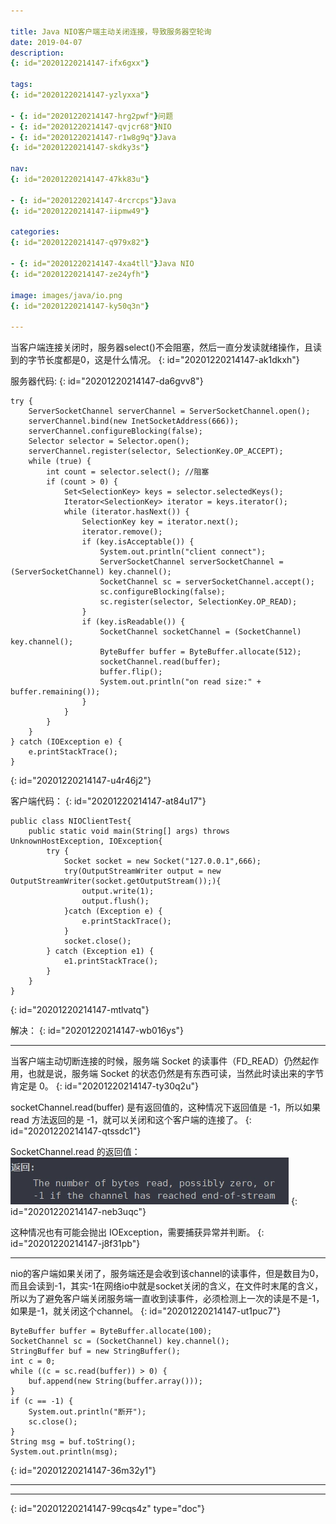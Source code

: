 ```yaml
---

title: Java NIO客户端主动关闭连接，导致服务器空轮询
date: 2019-04-07
description:
{: id="20201220214147-ifx6gxx"}

tags:
{: id="20201220214147-yzlyxxa"}

- {: id="20201220214147-hrg2pwf"}问题
- {: id="20201220214147-qvjcr68"}NIO
- {: id="20201220214147-r1w8g9q"}Java
{: id="20201220214147-skdky3s"}

nav:
{: id="20201220214147-47kk83u"}

- {: id="20201220214147-4rcrcps"}Java
{: id="20201220214147-iipmw49"}

categories:
{: id="20201220214147-q979x82"}

- {: id="20201220214147-4xa4tll"}Java NIO
{: id="20201220214147-ze24yfh"}

image: images/java/io.png
{: id="20201220214147-ky50q3n"}

---
```


当客户端连接关闭时，服务器select()不会阻塞，然后一直分发读就绪操作，且读到的字节长度都是0，这是什么情况。
{: id="20201220214147-ak1dkxh"}

服务器代码:
{: id="20201220214147-da6gvv8"}

```
try {
    ServerSocketChannel serverChannel = ServerSocketChannel.open();
    serverChannel.bind(new InetSocketAddress(666));
    serverChannel.configureBlocking(false);
    Selector selector = Selector.open();
    serverChannel.register(selector, SelectionKey.OP_ACCEPT);
    while (true) {
        int count = selector.select(); //阻塞
        if (count > 0) {
            Set<SelectionKey> keys = selector.selectedKeys();
            Iterator<SelectionKey> iterator = keys.iterator();
            while (iterator.hasNext()) {
                SelectionKey key = iterator.next();
                iterator.remove();
                if (key.isAcceptable()) {
                    System.out.println("client connect");
                    ServerSocketChannel serverSocketChannel = (ServerSocketChannel) key.channel();
                    SocketChannel sc = serverSocketChannel.accept();
                    sc.configureBlocking(false);
                    sc.register(selector, SelectionKey.OP_READ);
                }
                if (key.isReadable()) {
                    SocketChannel socketChannel = (SocketChannel) key.channel();
                    ByteBuffer buffer = ByteBuffer.allocate(512);
                    socketChannel.read(buffer);
                    buffer.flip();
                    System.out.println("on read size:" + buffer.remaining());
                }
            }
        }
    }
} catch (IOException e) {
    e.printStackTrace();
}
```
{: id="20201220214147-u4r46j2"}

客户端代码：
{: id="20201220214147-at84u17"}

```
public class NIOClientTest{
    public static void main(String[] args) throws UnknownHostException, IOException{
        try {
            Socket socket = new Socket("127.0.0.1",666);
            try(OutputStreamWriter output = new OutputStreamWriter(socket.getOutputStream());){
                output.write(1);
                output.flush();
            }catch (Exception e) {
                e.printStackTrace();
            }
            socket.close();
        } catch (Exception e1) {
            e1.printStackTrace();
        }
    }
}
```
{: id="20201220214147-mtlvatq"}

解决：
{: id="20201220214147-wb016ys"}

---

当客户端主动切断连接的时候，服务端 Socket 的读事件（FD_READ）仍然起作用，也就是说，服务端 Socket 的状态仍然是有东西可读，当然此时读出来的字节肯定是 0。
{: id="20201220214147-ty30q2u"}

socketChannel.read(buffer) 是有返回值的，这种情况下返回值是 -1，所以如果 read 方法返回的是 -1，就可以关闭和这个客户端的连接了。
{: id="20201220214147-qtssdc1"}

SocketChannel.read 的返回值：
![](./2019-04-07_java_nio_debug/1.png)
{: id="20201220214147-neb3uqc"}

这种情况也有可能会抛出 IOException，需要捕获异常并判断。
{: id="20201220214147-j8f31pb"}

---

nio的客户端如果关闭了，服务端还是会收到该channel的读事件，但是数目为0，而且会读到-1，其实-1在网络io中就是socket关闭的含义，在文件时末尾的含义，所以为了避免客户端关闭服务端一直收到读事件，必须检测上一次的读是不是-1，如果是-1，就关闭这个channel。
{: id="20201220214147-ut1puc7"}

```
ByteBuffer buffer = ByteBuffer.allocate(100);
SocketChannel sc = (SocketChannel) key.channel();
StringBuffer buf = new StringBuffer();
int c = 0;
while ((c = sc.read(buffer)) > 0) {
    buf.append(new String(buffer.array()));
}
if (c == -1) {
    System.out.println("断开");
    sc.close();
}
String msg = buf.toString();
System.out.println(msg);
```
{: id="20201220214147-36m32y1"}

---

---


{: id="20201220214147-99cqs4z" type="doc"}
